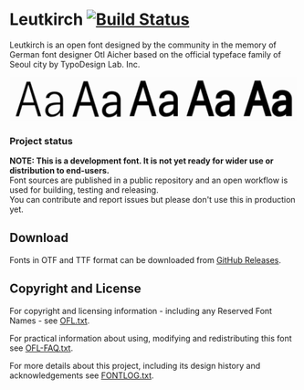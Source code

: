 # Leutkirch [![Build Status](https://travis-ci.com/probonopd/font-leutkirch.svg?branch=master)](https://travis-ci.com/probonopd/font-leutkirch)

Leutkirch is an open font designed by the community in the memory of German font designer Otl Aicher based on the official typeface family of Seoul city by TypoDesign Lab. Inc.

![](Leutkirch.png)

### Project status
**NOTE: This is a development font. It is not yet ready for wider use or distribution to end-users.**   
Font sources are published in a public repository and an open workflow is used for building, testing and releasing.   
You can contribute and report issues but please don't use this in production yet.

## Download

Fonts in OTF and TTF format can be downloaded from [GitHub Releases](../../releases/tag/continuous).

## Copyright and License
For copyright and licensing information - including any Reserved Font Names - see [OFL.txt](OFL.txt).

For practical information about using, modifying and redistributing this font see [OFL-FAQ.txt](OFL-FAQ.txt).

For more details about this project, including its design history and acknowledgements see [FONTLOG.txt](FONTLOG.txt).
